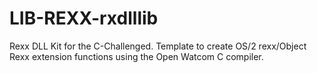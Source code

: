 LIB-REXX-rxdlllib
=================

Rexx DLL Kit for the C-Challenged. Template to create OS/2 rexx/Object Rexx extension functions using the Open Watcom C compiler.
